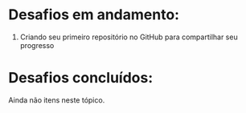 # Desafios em andamento:
1. Criando seu primeiro repositório no GitHub para compartilhar seu progresso

# Desafios concluídos:
Ainda não itens neste tópico.